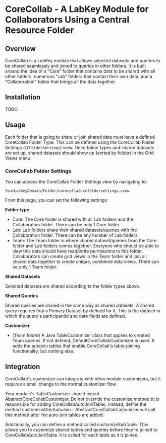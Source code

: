 # CoreCollab - A LabKey Module for Collaborators Using a Central Resource Folder

## Overview
CoreCollab is a LabKey module that allows selected datasets and queries to be shared seamlessly and joined to queries in other folders. It is built around the idea of a "Core" folder that contains data to be shared with all other folders, numerous "Lab" folders that contain their own data, and a "Collaboration" folder that brings all the data together.

## Installation

TODO

## Usage
Each folder that is going to share or join shared data must have a defined CoreCollab Folder Type. This can be defined using the CoreCollab Folder Settings (`CCFolderSettings`) view. Once folder types and shared datasets are set up, shared datasets should show up (sorted by folder) in the Grid Views menu.

### CoreCollab Folder Settings
You can access the CoreCollab Folder Settings view by navigating to:

    YourLabKeyDomain/Folder/corecollab-ccfoldersettings.view
    
From this page, you can set the following settings:

**Folder type**
* Core: The Core folder is shared with all Lab folders and the Collaboration folder. There can be only 1 Core folder.
* Lab: Lab folders share their shared datasets/queries with the Collaboration folder. There can be any number of Lab folders.
* Team: The Team folder is where shared dataset/queries from the Core folder and Lab folders comes together. Everyone who should be able to view this data should have read/write permissions to this folder. Collaborators can create grid views in the Team folder and join all shared data together to create unique, combined data views. There can be only 1 Team folder.

**Shared Datasets**

Selected datasets are shared according to the folder types above.

**Shared Queries**

Shared queries are shared in the same way as shared datasets. A shared query requires that a Primary Dataset by defined for it.  This is the dataset in which the query's participantId and date fields are defined.

**Customizer**
* (Team folder) A Java TableCustomizer class that applies to created Team queries. If not defined, DefaultCoreCollabCustomizer is used. It adds the autojoin tables that enable CoreCollab's table-joining functionality, but nothing else.

## Integration

CoreCollab's customizer can integrate with other module customizers, but it requires a small change to the normal customizer flow.

Your module's TableCustomizer should extent AbstractCoreCollabCustomizer. Do not override the customize method (it is responsible for adding CoreCollabAutoJoinTable). Instead, define the method customizeAfterAutoJoin - AbstractCoreCollabCustomizer will call this method after the auto-join tables are added.

Additionally, you can define a method called customizeSubTable. This allows you to customize shared tables and queries before they're joined to CoreCollabAutoJoinTable. It is called for each table as it is joined.
